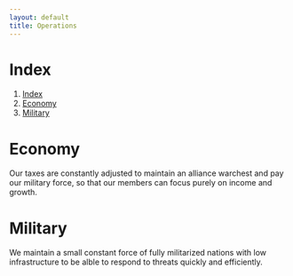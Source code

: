 ```yaml
---
layout: default
title: Operations
---
```

# Index
1. [Index](#Index)
2. [Economy](#Economy)
3. [Military](#Military)

# Economy
Our taxes are constantly adjusted to maintain an alliance warchest and pay our military force, so that our members can focus purely on income and growth.

# Military
We maintain a small constant force of fully militarized nations with low infrastructure to be alble to respond to threats quickly and efficiently.
